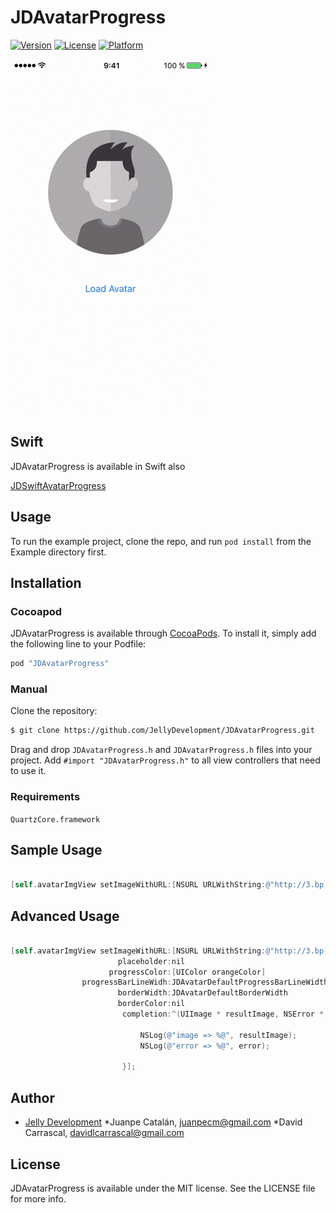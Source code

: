 # JDAvatarProgress

[![Version](https://img.shields.io/cocoapods/v/JDAvatarProgress.svg?style=flat)](http://cocoapods.org/pods/JDAvatarProgress)
[![License](https://img.shields.io/cocoapods/l/JDAvatarProgress.svg?style=flat)](http://cocoapods.org/pods/JDAvatarProgress)
[![Platform](https://img.shields.io/cocoapods/p/JDAvatarProgress.svg?style=flat)](http://cocoapods.org/pods/JDAvatarProgress)

<img src="JDAvatarProgressDemo.gif" width=320>

## Swift

JDAvatarProgress is available in Swift also

[JDSwiftAvatarProgress](https://github.com/JellyDevelopment/JDSwiftAvatarProgress)

## Usage

To run the example project, clone the repo, and run `pod install` from the Example directory first.

## Installation

### Cocoapod

JDAvatarProgress is available through [CocoaPods](http://cocoapods.org). To install
it, simply add the following line to your Podfile:

```ruby
pod "JDAvatarProgress"
```

### Manual

Clone the repository:

```bash
$ git clone https://github.com/JellyDevelopment/JDAvatarProgress.git
```

Drag and drop `JDAvatarProgress.h` and `JDAvatarProgress.h` files into your project. Add `#import "JDAvatarProgress.h"` to all view controllers that need to use it.

### Requirements
`QuartzCore.framework`

## Sample Usage

```objective-c

[self.avatarImgView setImageWithURL:[NSURL URLWithString:@"http://3.bp.blogspot.com/-k-0O0FocJ2I/TyWbextRGlI/AAAAAAAACqo/GuPx0RH7PcY/s1600/Fondo+Pantalla.jpg"];
```

## Advanced Usage

```objective-c

[self.avatarImgView setImageWithURL:[NSURL URLWithString:@"http://3.bp.blogspot.com/-k-0O0FocJ2I/TyWbextRGlI/AAAAAAAACqo/GuPx0RH7PcY/s1600/Fondo+Pantalla.jpg"]
                        placeholder:nil
                      progressColor:[UIColor orangeColor]
                progressBarLineWidh:JDAvatarDefaultProgressBarLineWidth
                        borderWidth:JDAvatarDefaultBorderWidth
                        borderColor:nil
                         completion:^(UIImage * resultImage, NSError * error){
                             
                             NSLog(@"image => %@", resultImage);
                             NSLog(@"error => %@", error);
                             
                         }];
```

## Author

* [Jelly Development](https://github.com/JellyDevelopment)
	*Juanpe Catalán, juanpecm@gmail.com
	*David Carrascal, davidlcarrascal@gmail.com

## License

JDAvatarProgress is available under the MIT license. See the LICENSE file for more info.
